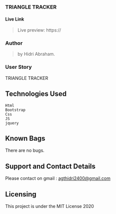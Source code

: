 ### TRIANGLE TRACKER


#### Live Link

> Live preview: https://


### Author 

> by Hidri Abraham.

### User Story 
TRIANGLE TRACKER



## Technologies Used 
   
    Html
    Bootstrap
    Css
    JS
    jquery


## Known Bags 
There are no bugs.

## Support and Contact Details
Please contact on gmail : agthidri2400@gmail.com


## Licensing 
This project is under the MIT License 2020